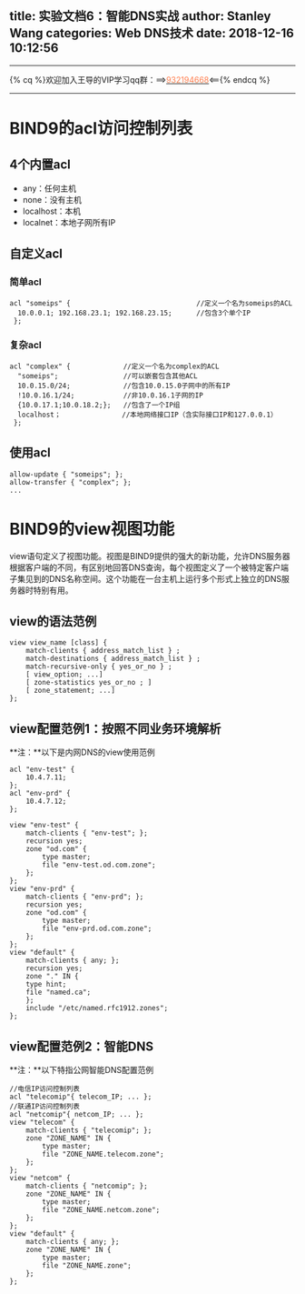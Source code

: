 title: 实验文档6：智能DNS实战
author: Stanley Wang
categories: Web DNS技术
date: 2018-12-16 10:12:56
---
- - -
{% cq %}欢迎加入王导的VIP学习qq群：==>[<font color="FF7F50">932194668</font>](http://shang.qq.com/wpa/qunwpa?idkey=78869fddc5a661acb0639315eb52997c108de6625df5f0ee2f0372f176a032a6)<=={% endcq %}
- - -
# BIND9的acl访问控制列表
## 4个内置acl
- any：任何主机
- none：没有主机
- localhost：本机
- localnet：本地子网所有IP

## 自定义acl
### 简单acl
```
acl "someips" {                               //定义一个名为someips的ACL  
  10.0.0.1; 192.168.23.1; 192.168.23.15;      //包含3个单个IP  
 };
```
### 复杂acl
```
acl "complex" {             //定义一个名为complex的ACL  
  "someips";                //可以嵌套包含其他ACL  
  10.0.15.0/24;             //包含10.0.15.0子网中的所有IP  
  !10.0.16.1/24;            //非10.0.16.1子网的IP  
  {10.0.17.1;10.0.18.2;};   //包含了一个IP组  
  localhost；               //本地网络接口IP（含实际接口IP和127.0.0.1）  
 };  
```
## 使用acl
```
allow-update { "someips"; };
allow-transfer { "complex"; };
...
```

# BIND9的view视图功能
view语句定义了视图功能。视图是BIND9提供的强大的新功能，允许DNS服务器根据客户端的不同，有区别地回答DNS查询，每个视图定义了一个被特定客户端子集见到的DNS名称空间。这个功能在一台主机上运行多个形式上独立的DNS服务器时特别有用。

## view的语法范例
```
view view_name [class] {
    match-clients { address_match_list } ;
    match-destinations { address_match_list } ;
    match-recursive-only { yes_or_no } ;
    [ view_option; ...]
    [ zone-statistics yes_or_no ; ]
    [ zone_statement; ...]
};
```

## view配置范例1：按照不同业务环境解析
**注：**以下是内网DNS的view使用范例
```
acl "env-test" {
    10.4.7.11;
};
acl "env-prd" {
    10.4.7.12;
};

view "env-test" {
    match-clients { "env-test"; };
    recursion yes;
    zone "od.com" {
        type master;
        file "env-test.od.com.zone";
    };
};
view "env-prd" {
    match-clients { "env-prd"; };
    recursion yes;
    zone "od.com" {
        type master;
        file "env-prd.od.com.zone";
    };
};
view "default" {
    match-clients { any; };
    recursion yes;
    zone "." IN {
	type hint;
	file "named.ca";
    };
    include "/etc/named.rfc1912.zones";
};
```

## view配置范例2：智能DNS
**注：**以下特指公网智能DNS配置范例
```
//电信IP访问控制列表
acl "telecomip"{ telecom_IP; ... };
//联通IP访问控制列表
acl "netcomip"{ netcom_IP; ... };
view "telecom" {
    match-clients { "telecomip"; };
    zone "ZONE_NAME" IN {
        type master;
        file "ZONE_NAME.telecom.zone";
    };
};
view "netcom" {
    match-clients { "netcomip"; };
    zone "ZONE_NAME" IN {
        type master;
        file "ZONE_NAME.netcom.zone";
    };
};
view "default" {
    match-clients { any; };
    zone "ZONE_NAME" IN {
        type master;
        file "ZONE_NAME.zone";
    };
};

```